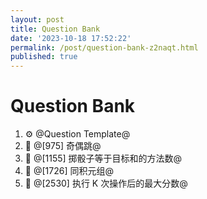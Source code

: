 ```yaml
---
layout: post
title: Question Bank
date: '2023-10-18 17:52:22'
permalink: /post/question-bank-z2naqt.html
published: true
---
```


# Question Bank

1. ⚙ @Question Template@
2. 📄 @[975] 奇偶跳@
3. 📄 @[1155] 掷骰子等于目标和的方法数@
4. 📄 @[1726] 同积元组@
5. 📄 @\[2530\] 执行 K 次操作后的最大分数@

‍

‍
